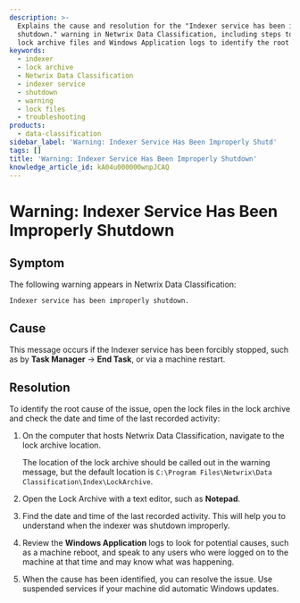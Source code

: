 ```yaml
---
description: >-
  Explains the cause and resolution for the "Indexer service has been improperly
  shutdown." warning in Netwrix Data Classification, including steps to inspect
  lock archive files and Windows Application logs to identify the root cause.
keywords:
  - indexer
  - lock archive
  - Netwrix Data Classification
  - indexer service
  - shutdown
  - warning
  - lock files
  - troubleshooting
products:
  - data-classification
sidebar_label: 'Warning: Indexer Service Has Been Improperly Shutd'
tags: []
title: 'Warning: Indexer Service Has Been Improperly Shutdown'
knowledge_article_id: kA04u000000wnpJCAQ
---
```


# Warning: Indexer Service Has Been Improperly Shutdown

## Symptom

The following warning appears in Netwrix Data Classification:

```text
Indexer service has been improperly shutdown.
```

## Cause

This message occurs if the Indexer service has been forcibly stopped, such as by **Task Manager** -> **End Task**, or via a machine restart.

## Resolution

To identify the root cause of the issue, open the lock files in the lock archive and check the date and time of the last recorded activity:

1. On the computer that hosts Netwrix Data Classification, navigate to the lock archive location.

   The location of the lock archive should be called out in the warning message, but the default location is `C:\Program Files\Netwrix\Data Classification\Index\LockArchive`.

2. Open the Lock Archive with a text editor, such as **Notepad**.

3. Find the date and time of the last recorded activity. This will help you to understand when the indexer was shutdown improperly.

4. Review the **Windows Application** logs to look for potential causes, such as a machine reboot, and speak to any users who were logged on to the machine at that time and may know what was happening.

5. When the cause has been identified, you can resolve the issue. Use suspended services if your machine did automatic Windows updates.
